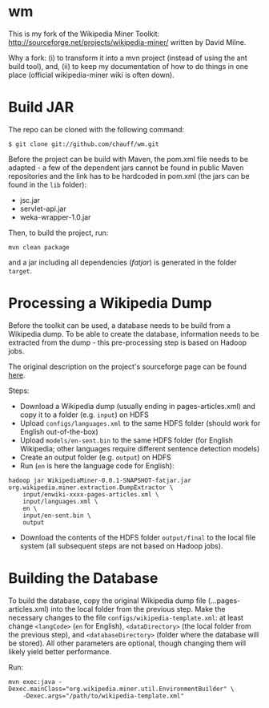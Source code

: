 wm
==

This is my fork of the Wikipedia Miner Toolkit: http://sourceforge.net/projects/wikipedia-miner/ written by David Milne.

Why a fork: (i) to transform it into a mvn project (instead of using the ant build tool), and, (ii) to keep my documentation of how to do things in one place (official wikipedia-miner wiki is often down).


Build JAR
=========

The repo can be cloned with the following command:

```
$ git clone git://github.com/chauff/wm.git
```

Before the project can be build with Maven, the pom.xml file needs to be adapted - a few of the dependent jars cannot be found in public Maven repositories and the link has to be hardcoded in pom.xml (the jars can be found in the `lib` folder):
+ jsc.jar
+ servlet-api.jar
+ weka-wrapper-1.0.jar

Then, to build the project, run:

```
mvn clean package
```

and a jar including all dependencies (*fatjar*) is generated in the folder `target`.



Processing a Wikipedia Dump 
===========================
Before the toolkit can be used, a database needs to be build from a Wikipedia dump. To be able to create the database, information needs to be extracted from the dump - this pre-processing step is based on Hadoop jobs.

The original description on the project's sourceforge page can be found [here](http://sourceforge.net/apps/mediawiki/wikipedia-miner/index.php?title=Extraction).

Steps:

+ Download a Wikipedia dump (usually ending in pages-articles.xml) and copy it to a folder (e.g. `input`) on HDFS
+ Upload `configs/languages.xml` to the same HDFS folder (should work for English out-of-the-box)
+ Upload `models/en-sent.bin` to the same HDFS folder (for English Wikipedia; other languages require different sentence detection models)
+ Create an output folder (e.g. `output`) on HDFS
+ Run (`en` is here the language code for English): 

```
hadoop jar WikipediaMiner-0.0.1-SNAPSHOT-fatjar.jar org.wikipedia.miner.extraction.DumpExtractor \
	input/enwiki-xxxx-pages-articles.xml \
	input/languages.xml \
	en \
	input/en-sent.bin \
 	output
```

+ Download the contents of the HDFS folder `output/final` to the local file system (all subsequent steps are not based on Hadoop jobs).


Building the Database
=====================

To build the database, copy the original Wikipedia dump file (...pages-articles.xml) into the local folder from the previous step.
Make the necessary changes to the file `configs/wikipedia-template.xml`: at least change `<langCode>` (`en` for English), `<dataDirectory>` (the local folder from the previous step), and `<databaseDirectory>` (folder where the database will be stored). All other parameters are optional, though changing them will likely yield better performance.

Run:

```
mvn exec:java -Dexec.mainClass="org.wikipedia.miner.util.EnvironmentBuilder" \
	-Dexec.args="/path/to/wikipedia-template.xml"
```







